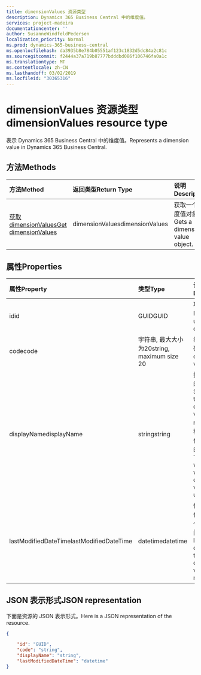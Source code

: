```yaml
---
title: dimensionValues 资源类型
description: Dynamics 365 Business Central 中的维度值。
services: project-madeira
documentationcenter: ''
author: SusanneWindfeldPedersen
localization_priority: Normal
ms.prod: dynamics-365-business-central
ms.openlocfilehash: da3935b8e784b05551af123c1832d5dc84a2c81c
ms.sourcegitcommit: f2444a37a719b87777bdddbd086f106746fa0a1c
ms.translationtype: MT
ms.contentlocale: zh-CN
ms.lasthandoff: 03/02/2019
ms.locfileid: "30365316"
---
```

# <a name="dimensionvalues-resource-type"></a><span data-ttu-id="180e2-103">dimensionValues 资源类型</span><span class="sxs-lookup"><span data-stu-id="180e2-103">dimensionValues resource type</span></span>
<span data-ttu-id="180e2-104">表示 Dynamics 365 Business Central 中的维度值。</span><span class="sxs-lookup"><span data-stu-id="180e2-104">Represents a dimension value in Dynamics 365 Business Central.</span></span>

## <a name="methods"></a><span data-ttu-id="180e2-105">方法</span><span class="sxs-lookup"><span data-stu-id="180e2-105">Methods</span></span>

| <span data-ttu-id="180e2-106">方法</span><span class="sxs-lookup"><span data-stu-id="180e2-106">Method</span></span>       | <span data-ttu-id="180e2-107">返回类型</span><span class="sxs-lookup"><span data-stu-id="180e2-107">Return Type</span></span>  |<span data-ttu-id="180e2-108">说明</span><span class="sxs-lookup"><span data-stu-id="180e2-108">Description</span></span>                   |
|:-------------|:-------------|:-----------------------------|
|[<span data-ttu-id="180e2-109">获取 dimensionValues</span><span class="sxs-lookup"><span data-stu-id="180e2-109">Get dimensionValues</span></span>](../api/dynamics-dimensionvalue-get.md)|<span data-ttu-id="180e2-110">dimensionValues</span><span class="sxs-lookup"><span data-stu-id="180e2-110">dimensionValues</span></span>|<span data-ttu-id="180e2-111">获取一个维度值对象。</span><span class="sxs-lookup"><span data-stu-id="180e2-111">Gets a dimension value object.</span></span>|


## <a name="properties"></a><span data-ttu-id="180e2-112">属性</span><span class="sxs-lookup"><span data-stu-id="180e2-112">Properties</span></span>
| <span data-ttu-id="180e2-113">属性</span><span class="sxs-lookup"><span data-stu-id="180e2-113">Property</span></span>           | <span data-ttu-id="180e2-114">类型</span><span class="sxs-lookup"><span data-stu-id="180e2-114">Type</span></span>                  |<span data-ttu-id="180e2-115">说明</span><span class="sxs-lookup"><span data-stu-id="180e2-115">Description</span></span>                                        |
|:-------------------|:----------------------|:--------------------------------------------------|
|<span data-ttu-id="180e2-116">id</span><span class="sxs-lookup"><span data-stu-id="180e2-116">id</span></span>                  |<span data-ttu-id="180e2-117">GUID</span><span class="sxs-lookup"><span data-stu-id="180e2-117">GUID</span></span>                   |<span data-ttu-id="180e2-118">项目的唯一 ID。</span><span class="sxs-lookup"><span data-stu-id="180e2-118">The unique ID of the item.</span></span>                         |
|<span data-ttu-id="180e2-119">code</span><span class="sxs-lookup"><span data-stu-id="180e2-119">code</span></span>                |<span data-ttu-id="180e2-120">字符串, 最大大小为20</span><span class="sxs-lookup"><span data-stu-id="180e2-120">string, maximum size 20</span></span>|<span data-ttu-id="180e2-121">维度值代码。</span><span class="sxs-lookup"><span data-stu-id="180e2-121">The dimension value code.</span></span>                          |
|<span data-ttu-id="180e2-122">displayName</span><span class="sxs-lookup"><span data-stu-id="180e2-122">displayName</span></span>         |<span data-ttu-id="180e2-123">string</span><span class="sxs-lookup"><span data-stu-id="180e2-123">string</span></span>                 |<span data-ttu-id="180e2-124">指定维度值的名称。</span><span class="sxs-lookup"><span data-stu-id="180e2-124">Specifies the dimension value's name.</span></span> <span data-ttu-id="180e2-125">此名称将显示在使用维度值的位置。</span><span class="sxs-lookup"><span data-stu-id="180e2-125">This name will appear where the dimension value is used.</span></span>|
|<span data-ttu-id="180e2-126">lastModifiedDateTime</span><span class="sxs-lookup"><span data-stu-id="180e2-126">lastModifiedDateTime</span></span>|<span data-ttu-id="180e2-127">datetime</span><span class="sxs-lookup"><span data-stu-id="180e2-127">datetime</span></span>               |<span data-ttu-id="180e2-128">修改了维度值的最后一个日期/时间。</span><span class="sxs-lookup"><span data-stu-id="180e2-128">The last datetime the dimension value was modified.</span></span>|  


## <a name="json-representation"></a><span data-ttu-id="180e2-129">JSON 表示形式</span><span class="sxs-lookup"><span data-stu-id="180e2-129">JSON representation</span></span>

<span data-ttu-id="180e2-130">下面是资源的 JSON 表示形式。</span><span class="sxs-lookup"><span data-stu-id="180e2-130">Here is a JSON representation of the resource.</span></span>


```json
{

    "id": "GUID",
    "code": "string",
    "displayName": "string",
    "lastModifiedDateTime": "datetime"
}
```


